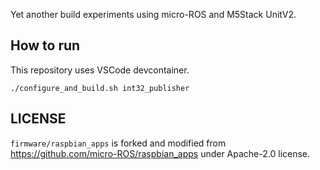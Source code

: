 Yet another build experiments using micro-ROS and M5Stack UnitV2.

## How to run

This repository uses VSCode devcontainer.

```
./configure_and_build.sh int32_publisher
```

## LICENSE

`firmware/raspbian_apps` is forked and modified from https://github.com/micro-ROS/raspbian_apps under Apache-2.0 license.
